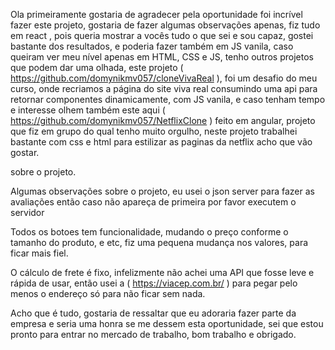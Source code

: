 Ola primeiramente gostaria de agradecer pela oportunidade foi incrível fazer este projeto, gostaria de fazer algumas observações apenas, fiz tudo em react , pois queria mostrar a vocês tudo o que sei e sou capaz, gostei bastante dos resultados, e poderia fazer também em JS vanila, caso queiram ver meu nível apenas em HTML, CSS e JS, tenho outros projetos que podem dar uma olhada, este projeto ( https://github.com/domynikmv057/cloneVivaReal ), foi um desafio do meu curso, onde recriamos a página do site viva real consumindo uma api para retornar componentes dinamicamente, com JS vanila, e caso tenham tempo e interesse olhem também este aqui ( https://github.com/domynikmv057/NetflixClone ) feito em angular, projeto que fiz em grupo do qual tenho muito orgulho, neste projeto trabalhei bastante com css e html para estilizar as paginas da netflix acho que vão gostar.

sobre o projeto.

Algumas observações sobre o projeto, eu usei o json server para fazer as avaliações então caso não apareça de primeira por favor executem o servidor

Todos os botoes tem funcionalidade, mudando o preço conforme o tamanho do produto, e etc, fiz uma pequena mudança nos valores, para ficar mais fiel.

O cálculo de frete é fixo, infelizmente não achei uma API que fosse leve e rápida de usar, então usei a ( https://viacep.com.br/ ) para pegar pelo menos o endereço só para não ficar sem nada.

Acho que é tudo, gostaria de ressaltar que eu adoraria fazer parte da empresa e seria uma honra se me dessem esta oportunidade, sei que estou pronto para entrar no mercado de trabalho, bom trabalho e obrigado.
